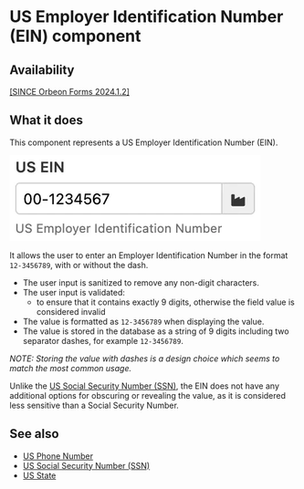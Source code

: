 # US Employer Identification Number (EIN) component

## Availability

[\[SINCE Orbeon Forms 2024.1.2\]](/release-notes/orbeon-forms-2024.1.2.md)

## What it does

This component represents a US Employer Identification Number (EIN).

![US Employer Identification Number (EIN)](/form-runner/component/images/xbl-us-ein-edit.webp)

It allows the user to enter an Employer Identification Number in the format `12-3456789`, with or without the dash.

- The user input is sanitized to remove any non-digit characters.
- The user input is validated:
    - to ensure that it contains exactly 9 digits, otherwise the field value is considered invalid
- The value is formatted as `12-3456789` when displaying the value.
- The value is stored in the database as a string of 9 digits including two separator dashes, for example `12-3456789`.

_NOTE: Storing the value with dashes is a design choice which seems to match the most common usage._

Unlike the [US Social Security Number (SSN)](us-ssn.md), the EIN does not have any additional options for obscuring or revealing the value, as it is considered less sensitive than a Social Security Number.

## See also

- [US Phone Number](us-phone.md)
- [US Social Security Number (SSN)](us-ssn.md)
- [US State](us-state.md)
